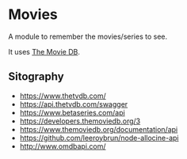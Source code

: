 # Movies

A module to remember the movies/series to see.

It uses [The Movie DB](https://developers.themoviedb.org/3).

## Sitography

- https://www.thetvdb.com/
- https://api.thetvdb.com/swagger
- https://www.betaseries.com/api
- https://developers.themoviedb.org/3
- https://www.themoviedb.org/documentation/api
- https://github.com/leeroybrun/node-allocine-api
- http://www.omdbapi.com/
